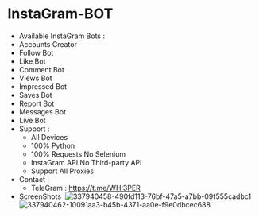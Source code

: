 # InstaGram-BOT
- Available InstaGram Bots :
 - Accounts Creator
 - Follow Bot
 - Like Bot
 - Comment Bot
 - Views Bot
 - Impressed Bot
 - Saves Bot
 - Report Bot
 - Messages Bot
 - Live Bot
- Support :
  - All Devices
  - 100% Python
  - 100% Requests No Selenium
  - InstaGram API No Third-party API
  - Support All Proxies
- Contact :
  - TeleGram : https://t.me/WHI3PER
- ScreenShots :![337940458-490fd113-76bf-47a5-a7bb-09f555cadbc1](https://github.com/Whisper-Legendary/InstaGram-BOT/assets/165835238/f436f3b4-5303-49e3-9bed-3256434d57f1)
![337940462-10091aa3-b45b-4371-aa0e-f9e0dbcec688](https://github.com/Whisper-Legendary/InstaGram-BOT/assets/165835238/c08a29e2-6ecd-4fc5-9e26-f7e9ca1da9b2)
